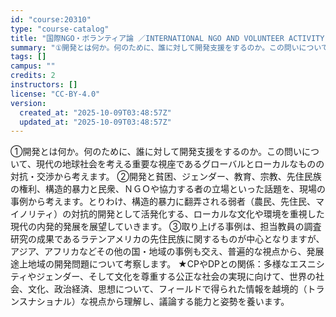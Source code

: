```yaml
---
id: "course:20310"
type: "course-catalog"
title: "国際NGO・ボランティア論 ／INTERNATIONAL NGO AND VOLUNTEER ACTIVITY"
summary: "①開発とは何か。何のために、誰に対して開発支援をするのか。この問いについて、現代の地球社会を考える重要な視座であるグローバルとローカルなものの対抗・交渉から考えます。 ②開発と貧困、ジェンダー、教育、宗教、先住民族の権利、構造的暴力と民衆、…"
tags: []
campus: ""
credits: 2
instructors: []
license: "CC-BY-4.0"
version:
  created_at: "2025-10-09T03:48:57Z"
  updated_at: "2025-10-09T03:48:57Z"
---
```

①開発とは何か。何のために、誰に対して開発支援をするのか。この問いについて、現代の地球社会を考える重要な視座であるグローバルとローカルなものの対抗・交渉から考えます。 ②開発と貧困、ジェンダー、教育、宗教、先住民族の権利、構造的暴力と民衆、ＮＧＯや協力する者の立場といった話題を、現場の事例から考えます。とりわけ、構造的暴力に翻弄される弱者（農民、先住民、マイノリティ）の対抗的開発として活発化する、ローカルな文化や環境を重視した現代の内発的発展を展望していきます。 ③取り上げる事例は、担当教員の調査研究の成果であるラテンアメリカの先住民族に関するものが中心となりますが、アジア、アフリカなどその他の国・地域の事例も交え、普遍的な視点から、発展途上地域の開発問題について考察します。 ★CPやDPとの関係：多様なエスニシティやジェンダー、そして文化を尊重する公正な社会の実現に向けて、世界の社会、文化、政治経済、思想について、フィールドで得られた情報を越境的（トランスナショナル）な視点から理解し、議論する能力と姿勢を養います。
